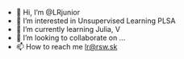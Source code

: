 - 👋 Hi, I’m @LRjunior
- 👀 I’m interested in Unsupervised Learning PLSA
- 🌱 I’m currently learning Julia, V
- 💞️ I’m looking to collaborate on ...
- 📫 How to reach me lr@rsw.sk

<!---
LRjunior/LRjunior is a ✨ special ✨ repository because its `README.md` (this file) appears on your GitHub profile.
You can click the Preview link to take a look at your changes.
--->
